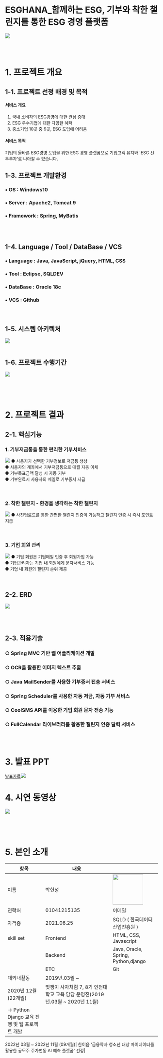 # ESGHANA_함께하는 ESG, 기부와 착한 챌린지를 통한 ESG 경영 플랫폼

<img src="기능0.PNG"/><br><br><br><br>

# 1. 프로젝트 개요

## 1-1. 프로젝트 선정 배경 및 목적
#### 서비스 개요
1. 국내 소비자의 ESG경영에 대한 관심 증대
2. ESG 우수기업에 대한 다양한 혜택
3. 중소기업 10곳 중 9곳, ESG 도입에 어려움 

#### 서비스 목적
기업의 올바른 ESG경영 도입을 위한 ESG 경영 플랫폼으로 기업고객 유치와 'ESG 선두주자'로 나아갈 수 있습니다.

## 1-3. 프로젝트 개발환경<br>
### • OS : Windows10<br>
### • Server : Apache2, Tomcat 9<br>
### • Framework : Spring, MyBatis
<br><br>

## 1-4. Language / Tool / DataBase / VCS <br>
### • Language : Java, JavaScript, jQuery, HTML, CSS <br>
### • Tool : Eclipse, SQLDEV<br>
### • DataBase : Oracle 18c<br>
### • VCS : Github<br><br><br>


## 1-5. 시스템 아키텍처
<img src="아키텍처.png"/><br><br>


## 1-6. 프로젝트 수행기간
<img src="간트차트.PNG"/><br><br>


<br><br>

# 2. 프로젝트 결과

## 2-1. 핵심기능
### 1. 기부저금통을 통한 편리한 기부서비스
<img src="기능1.PNG"/>
● 사용자가 선택한 기부정보로 저금통 생상 <br>
● 사용자의 계좌에서 기부저금통으로 매월 자동 이체 <br>
● 기부목표금액 달성 시 자동 기부 <br>
● 기부완료시 사용자의 메일로 기부증서 지급 <br>
<br><br>

### 2. 착한 챌린지 - 환경을 생각하는 착한 챌린지<br>
<img src="기능2.PNG"/>
● 사진업로드를 통한 간편한 챌린지 인증이 가능하고 챌린지 인증 시 즉시 포인트 지급<br>
<br><br>

### 3. 기업 회원 관리
<img src="기능3.PNG"/>
● 기업 회원은 기업메일 인증 후 회원가입 가능<br>
● 기업관리자는 기업 내 회원에게 문자서비스 가능<br>
● 기업 내 회원의 챌린지 순위 제공<br>
<br><br>

## 2-2. ERD
<img src="erd1.PNG"/><br><br>
<br><br>
## 2-3. 적용기술
### ○ Spring MVC 기반 웹 어플리케이션 개발
### ○ OCR을 활용한 이미지 텍스트 추출
### ○ Java MailSender를 사용한 기부증서 전송 서비스
### ○ Spring Scheduler를 사용한 자동 저금, 자동 기부 서비스
### ○ CoolSMS API를 이용한 기업 회원 문자 전송 기능
### ○ FullCalendar 라이브러리를 활용한 챌린지 인증 달력 서비스
<br><br>
  
# 3. 발표 PPT
[발표자료<img src="title.PNG"/>](/ESGHANA_PPT_최종본.pptx)<br>

# 4. 시연 동영상 
[<img src="프로젝트 시작.png"/>](https://youtu.be/Gvm2X4VINC8)


<br><br><br>
 
# 5. 본인 소개

|항목|내용||
|-----|---------------------------|----|
|이름 |박현성| <img src="박현성.jpg" width="100" />|
|연락처| 01041215135| 이메일 | gustjd68(@)naver.com |
|자격증| 2021.06.25 | SQLD ( 한국데이터산업진흥원 ) |
|skill set| Frontend | HTML, CSS, Javascript |
| | Backend | Java, Oracle, Spring, Python,django |
| | ETC | Git
|대외내활동| 2019년.03월 ~ 
2020년 12월 (22개월)| 멋쟁이 사자처럼 7, 8기 인천대학교 교육 담당 운영진(2019년.03월 ~ 2020년 11월)
→ Python Django 교육 진행 및 웹 프로젝트 개발 |
 2022년 03월 ~ 
2022년 11월 (09개월)| 한이음 ‘금융약자 청소년 대상 마이데이터를 활용한 공모주 주가변동 AI 예측 플랫폼’ 선정|

